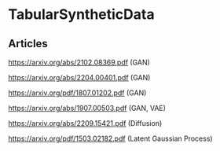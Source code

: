 # TabularSyntheticData
## Articles
https://arxiv.org/abs/2102.08369.pdf (GAN)

https://arxiv.org/abs/2204.00401.pdf (GAN)

https://arxiv.org/pdf/1807.01202.pdf (GAN)

https://arxiv.org/abs/1907.00503.pdf (GAN, VAE)

https://arxiv.org/abs/2209.15421.pdf (Diffusion)

https://arxiv.org/pdf/1503.02182.pdf (Latent Gaussian Process)
